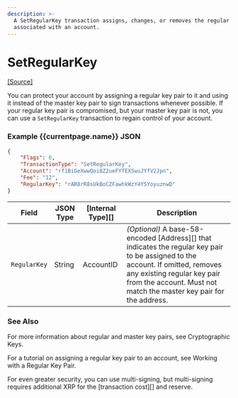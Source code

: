 ```yaml
---
description: >-
  A SetRegularKey transaction assigns, changes, or removes the regular key pair
  associated with an account.
---
```


# SetRegularKey

[\[Source\]](https://github.com/ripple/rippled/blob/4239880acb5e559446d2067f00dabb31cf102a23/src/ripple/app/transactors/SetRegularKey.cpp)

You can protect your account by assigning a regular key pair to it and using it instead of the master key pair to sign transactions whenever possible. If your regular key pair is compromised, but your master key pair is not, you can use a `SetRegularKey` transaction to regain control of your account.

### Example \{{currentpage.name\}} JSON

```json
{
    "Flags": 0,
    "TransactionType": "SetRegularKey",
    "Account": "rf1BiGeXwwQoi8Z2ueFYTEXSwuJYfV2Jpn",
    "Fee": "12",
    "RegularKey": "rAR8rR8sUkBoCZFawhkWzY4Y5YoyuznwD"
}
```

| Field        | JSON Type | \[Internal Type]\[] | Description                                                                                                                                                                                                                             |
| ------------ | --------- | ------------------- | --------------------------------------------------------------------------------------------------------------------------------------------------------------------------------------------------------------------------------------- |
| `RegularKey` | String    | AccountID           | _(Optional)_ A base-58-encoded \[Address]\[] that indicates the regular key pair to be assigned to the account. If omitted, removes any existing regular key pair from the account. Must not match the master key pair for the address. |

### See Also

For more information about regular and master key pairs, see Cryptographic Keys.

For a tutorial on assigning a regular key pair to an account, see Working with a Regular Key Pair.

For even greater security, you can use multi-signing, but multi-signing requires additional XRP for the \[transaction cost]\[] and reserve.

